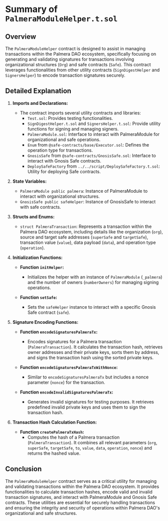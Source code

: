 # Summary of `PalmeraModuleHelper.t.sol`

## Overview

The `PalmeraModuleHelper` contract is designed to assist in managing transactions within the Palmera DAO ecosystem, specifically focusing on generating and validating signatures for transactions involving organizational structures (`Org`) and safe contracts (`Safe`). This contract leverages functionalities from other utility contracts (`SignDigestHelper` and `SignersHelper`) to encode transaction signatures securely.

## Detailed Explanation

1. **Imports and Declarations:**
   - The contract imports several utility contracts and libraries:
     - `Test.sol`: Provides testing functionalities.
     - `SignDigestHelper.t.sol` and `SignersHelper.t.sol`: Provide utility functions for signing and managing signers.
     - `PalmeraModule.sol`: Interface to interact with PalmeraModule for organizational and safe operations.
     - `Enum` from `@safe-contracts/base/Executor.sol`: Defines the operation type for transactions.
     - `GnosisSafe` from `@safe-contracts/GnosisSafe.sol`: Interface to interact with Gnosis Safe contracts.
     - `DeploySafeFactory` from `../../script/DeploySafeFactory.t.sol`: Utility for deploying Safe contracts.

2. **State Variables:**
   - `PalmeraModule public palmera`: Instance of PalmeraModule to interact with organizational structures.
   - `GnosisSafe public safeHelper`: Instance of GnosisSafe to interact with safe contracts.

3. **Structs and Enums:**
   - `struct PalmeraTransaction`: Represents a transaction within the Palmera DAO ecosystem, including details like the organization (`org`), source and target safe addresses (`superSafe` and `targetSafe`), transaction value (`value`), data payload (`data`), and operation type (`operation`).

4. **Initialization Functions:**
   - **Function `initHelper`:**
     - Initializes the helper with an instance of `PalmeraModule` (`_palmera`) and the number of owners (`numberOwners`) for managing signing operations.

   - **Function `setSafe`:**
     - Sets the `safeHelper` instance to interact with a specific Gnosis Safe contract (`safe`).

5. **Signature Encoding Functions:**
   - **Function `encodeSignaturesPalmeraTx`:**
     - Encodes signatures for a Palmera transaction (`PalmeraTransaction`). It calculates the transaction hash, retrieves owner addresses and their private keys, sorts them by address, and signs the transaction hash using the sorted private keys.

   - **Function `encodeSignaturesPalmeraTxWithNonce`:**
     - Similar to `encodeSignaturesPalmeraTx` but includes a nonce parameter (`nonce`) for the transaction.

   - **Function `encodeInvalidSignaturesPalmeraTx`:**
     - Generates invalid signatures for testing purposes. It retrieves predefined invalid private keys and uses them to sign the transaction hash.

6. **Transaction Hash Calculation Function:**
   - **Function `createPalmeraTxHash`:**
     - Computes the hash of a Palmera transaction (`PalmeraTransaction`). It combines all relevant parameters (`org`, `superSafe`, `targetSafe`, `to`, `value`, `data`, `operation`, `nonce`) and returns the hashed value.

## Conclusion

The `PalmeraModuleHelper` contract serves as a critical utility for managing and validating transactions within the Palmera DAO ecosystem. It provides functionalities to calculate transaction hashes, encode valid and invalid transaction signatures, and interact with PalmeraModule and Gnosis Safe contracts. These utilities are essential for securely handling transactions and ensuring the integrity and security of operations within Palmera DAO's organizational and safe structures.
